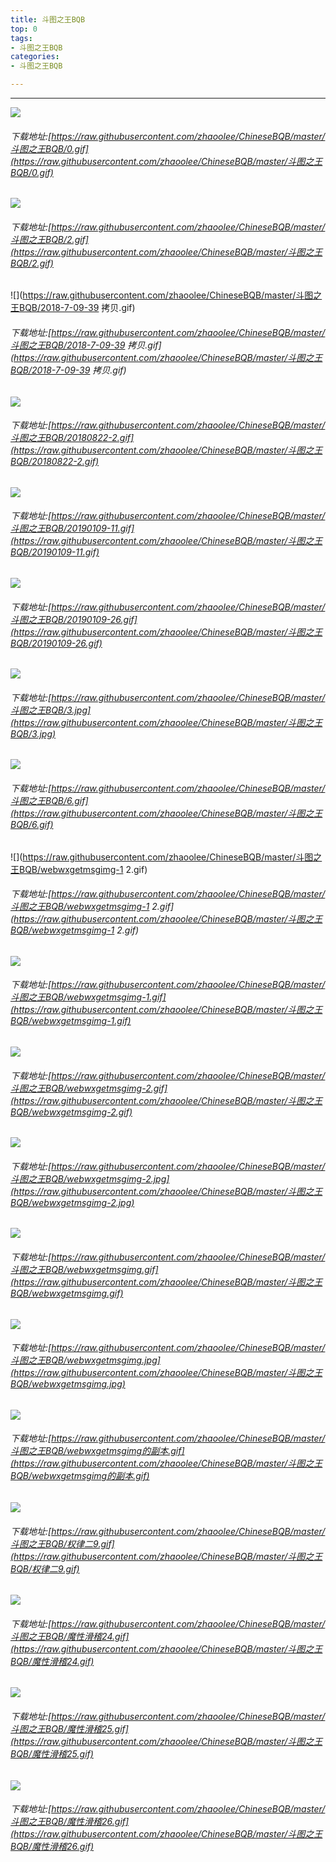 ```yaml
---
title: 斗图之王BQB
top: 0
tags:
- 斗图之王BQB
categories:
- 斗图之王BQB

---
```


------

<!-- more -->

![](https://raw.githubusercontent.com/zhaoolee/ChineseBQB/master/斗图之王BQB/0.gif)
###### 下载地址:[https://raw.githubusercontent.com/zhaoolee/ChineseBQB/master/斗图之王BQB/0.gif](https://raw.githubusercontent.com/zhaoolee/ChineseBQB/master/斗图之王BQB/0.gif)

![](https://raw.githubusercontent.com/zhaoolee/ChineseBQB/master/斗图之王BQB/2.gif)
###### 下载地址:[https://raw.githubusercontent.com/zhaoolee/ChineseBQB/master/斗图之王BQB/2.gif](https://raw.githubusercontent.com/zhaoolee/ChineseBQB/master/斗图之王BQB/2.gif)

![](https://raw.githubusercontent.com/zhaoolee/ChineseBQB/master/斗图之王BQB/2018-7-09-39 拷贝.gif)
###### 下载地址:[https://raw.githubusercontent.com/zhaoolee/ChineseBQB/master/斗图之王BQB/2018-7-09-39 拷贝.gif](https://raw.githubusercontent.com/zhaoolee/ChineseBQB/master/斗图之王BQB/2018-7-09-39 拷贝.gif)

![](https://raw.githubusercontent.com/zhaoolee/ChineseBQB/master/斗图之王BQB/20180822-2.gif)
###### 下载地址:[https://raw.githubusercontent.com/zhaoolee/ChineseBQB/master/斗图之王BQB/20180822-2.gif](https://raw.githubusercontent.com/zhaoolee/ChineseBQB/master/斗图之王BQB/20180822-2.gif)

![](https://raw.githubusercontent.com/zhaoolee/ChineseBQB/master/斗图之王BQB/20190109-11.gif)
###### 下载地址:[https://raw.githubusercontent.com/zhaoolee/ChineseBQB/master/斗图之王BQB/20190109-11.gif](https://raw.githubusercontent.com/zhaoolee/ChineseBQB/master/斗图之王BQB/20190109-11.gif)

![](https://raw.githubusercontent.com/zhaoolee/ChineseBQB/master/斗图之王BQB/20190109-26.gif)
###### 下载地址:[https://raw.githubusercontent.com/zhaoolee/ChineseBQB/master/斗图之王BQB/20190109-26.gif](https://raw.githubusercontent.com/zhaoolee/ChineseBQB/master/斗图之王BQB/20190109-26.gif)

![](https://raw.githubusercontent.com/zhaoolee/ChineseBQB/master/斗图之王BQB/3.jpg)
###### 下载地址:[https://raw.githubusercontent.com/zhaoolee/ChineseBQB/master/斗图之王BQB/3.jpg](https://raw.githubusercontent.com/zhaoolee/ChineseBQB/master/斗图之王BQB/3.jpg)

![](https://raw.githubusercontent.com/zhaoolee/ChineseBQB/master/斗图之王BQB/6.gif)
###### 下载地址:[https://raw.githubusercontent.com/zhaoolee/ChineseBQB/master/斗图之王BQB/6.gif](https://raw.githubusercontent.com/zhaoolee/ChineseBQB/master/斗图之王BQB/6.gif)

![](https://raw.githubusercontent.com/zhaoolee/ChineseBQB/master/斗图之王BQB/webwxgetmsgimg-1 2.gif)
###### 下载地址:[https://raw.githubusercontent.com/zhaoolee/ChineseBQB/master/斗图之王BQB/webwxgetmsgimg-1 2.gif](https://raw.githubusercontent.com/zhaoolee/ChineseBQB/master/斗图之王BQB/webwxgetmsgimg-1 2.gif)

![](https://raw.githubusercontent.com/zhaoolee/ChineseBQB/master/斗图之王BQB/webwxgetmsgimg-1.gif)
###### 下载地址:[https://raw.githubusercontent.com/zhaoolee/ChineseBQB/master/斗图之王BQB/webwxgetmsgimg-1.gif](https://raw.githubusercontent.com/zhaoolee/ChineseBQB/master/斗图之王BQB/webwxgetmsgimg-1.gif)

![](https://raw.githubusercontent.com/zhaoolee/ChineseBQB/master/斗图之王BQB/webwxgetmsgimg-2.gif)
###### 下载地址:[https://raw.githubusercontent.com/zhaoolee/ChineseBQB/master/斗图之王BQB/webwxgetmsgimg-2.gif](https://raw.githubusercontent.com/zhaoolee/ChineseBQB/master/斗图之王BQB/webwxgetmsgimg-2.gif)

![](https://raw.githubusercontent.com/zhaoolee/ChineseBQB/master/斗图之王BQB/webwxgetmsgimg-2.jpg)
###### 下载地址:[https://raw.githubusercontent.com/zhaoolee/ChineseBQB/master/斗图之王BQB/webwxgetmsgimg-2.jpg](https://raw.githubusercontent.com/zhaoolee/ChineseBQB/master/斗图之王BQB/webwxgetmsgimg-2.jpg)

![](https://raw.githubusercontent.com/zhaoolee/ChineseBQB/master/斗图之王BQB/webwxgetmsgimg.gif)
###### 下载地址:[https://raw.githubusercontent.com/zhaoolee/ChineseBQB/master/斗图之王BQB/webwxgetmsgimg.gif](https://raw.githubusercontent.com/zhaoolee/ChineseBQB/master/斗图之王BQB/webwxgetmsgimg.gif)

![](https://raw.githubusercontent.com/zhaoolee/ChineseBQB/master/斗图之王BQB/webwxgetmsgimg.jpg)
###### 下载地址:[https://raw.githubusercontent.com/zhaoolee/ChineseBQB/master/斗图之王BQB/webwxgetmsgimg.jpg](https://raw.githubusercontent.com/zhaoolee/ChineseBQB/master/斗图之王BQB/webwxgetmsgimg.jpg)

![](https://raw.githubusercontent.com/zhaoolee/ChineseBQB/master/斗图之王BQB/webwxgetmsgimg的副本.gif)
###### 下载地址:[https://raw.githubusercontent.com/zhaoolee/ChineseBQB/master/斗图之王BQB/webwxgetmsgimg的副本.gif](https://raw.githubusercontent.com/zhaoolee/ChineseBQB/master/斗图之王BQB/webwxgetmsgimg的副本.gif)

![](https://raw.githubusercontent.com/zhaoolee/ChineseBQB/master/斗图之王BQB/权律二9.gif)
###### 下载地址:[https://raw.githubusercontent.com/zhaoolee/ChineseBQB/master/斗图之王BQB/权律二9.gif](https://raw.githubusercontent.com/zhaoolee/ChineseBQB/master/斗图之王BQB/权律二9.gif)

![](https://raw.githubusercontent.com/zhaoolee/ChineseBQB/master/斗图之王BQB/魔性滑稽24.gif)
###### 下载地址:[https://raw.githubusercontent.com/zhaoolee/ChineseBQB/master/斗图之王BQB/魔性滑稽24.gif](https://raw.githubusercontent.com/zhaoolee/ChineseBQB/master/斗图之王BQB/魔性滑稽24.gif)

![](https://raw.githubusercontent.com/zhaoolee/ChineseBQB/master/斗图之王BQB/魔性滑稽25.gif)
###### 下载地址:[https://raw.githubusercontent.com/zhaoolee/ChineseBQB/master/斗图之王BQB/魔性滑稽25.gif](https://raw.githubusercontent.com/zhaoolee/ChineseBQB/master/斗图之王BQB/魔性滑稽25.gif)

![](https://raw.githubusercontent.com/zhaoolee/ChineseBQB/master/斗图之王BQB/魔性滑稽26.gif)
###### 下载地址:[https://raw.githubusercontent.com/zhaoolee/ChineseBQB/master/斗图之王BQB/魔性滑稽26.gif](https://raw.githubusercontent.com/zhaoolee/ChineseBQB/master/斗图之王BQB/魔性滑稽26.gif)

